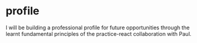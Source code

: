# profile
I will be building a professional profile for future opportunities through the learnt fundamental principles of the practice-react collaboration with Paul.
